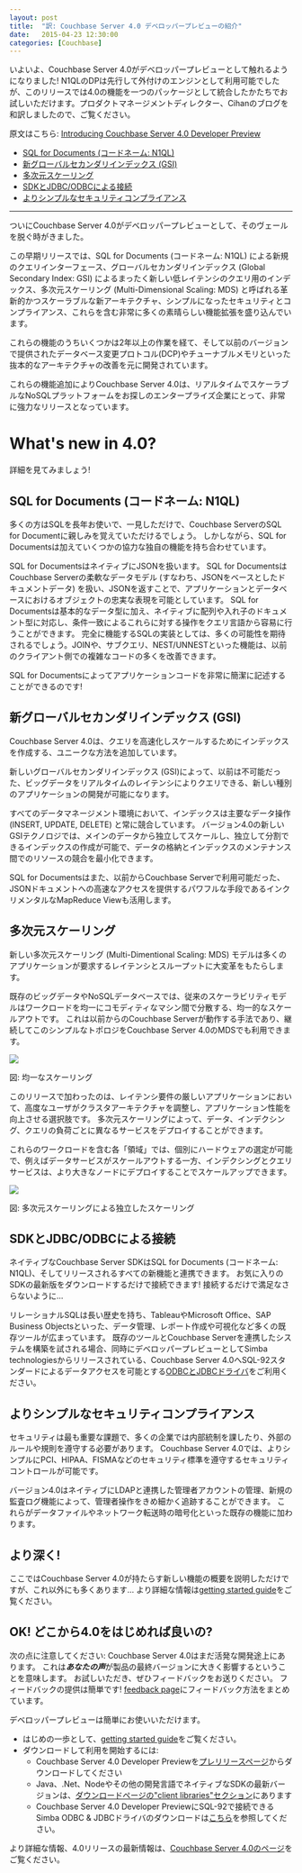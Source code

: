 ```yaml
---
layout: post
title:  "訳: Couchbase Server 4.0 デベロッパープレビューの紹介"
date:   2015-04-23 12:30:00
categories: [Couchbase]
---
```


いよいよ、Couchbase Server 4.0がデベロッパープレビューとして触れるようになりました! N1QLのDPは先行して外付けのエンジンとして利用可能でしたが、このリリースでは4.0の機能を一つのパッケージとして統合したかたちでお試しいただけます。プロダクトマネージメントディレクター、Cihanのブログを和訳しましたので、ご覧ください。

原文はこちら: [Introducing Couchbase Server 4.0 Developer Preview](http://blog.couchbase.com/introducing-developer-preview-for-couchbase-server-4.0)

- [SQL for Documents (コードネーム: N1QL)](#s4d)
- [新グローバルセカンダリインデックス (GSI)](#gsi)
- [多次元スケーリング](#mds)
- [SDKとJDBC/ODBCによる接続](#odbc)
- [よりシンプルなセキュリティコンプライアンス](#security)

---


ついにCouchbase Server 4.0がデベロッパープレビューとして、そのヴェールを脱ぐ時がきました。

この早期リリースでは、SQL for Documents (コードネーム: N1QL) による新規のクエリインターフェース、グローバルセカンダリインデックス (Global Secondary Index: GSI) によるまったく新しい低レイテンシのクエリ用のインデックス、多次元スケーリング (Multi-Dimensional Scaling: MDS) と呼ばれる革新的かつスケーラブルな新アーキテクチャ、シンプルになったセキュリティとコンプライアンス、これらを含む非常に多くの素晴らしい機能拡張を盛り込んでいます。

これらの機能のうちいくつかは2年以上の作業を経て、そして以前のバージョンで提供されたデータベース変更プロトコル(DCP)やチューナブルメモリといった抜本的なアーキテクチャの改善を元に開発されています。

これらの機能追加によりCouchbase Server 4.0は、リアルタイムでスケーラブルなNoSQLプラットフォームをお探しのエンタープライズ企業にとって、非常に強力なリリースとなっています。

# What's new in 4.0?

<!-- close the quote' -->

詳細を見てみましょう!

<a id="s4d"></a>

## SQL for Documents (コードネーム: N1QL)

多くの方はSQLを長年お使いで、一見しただけで、Couchbase ServerのSQL for Documentに親しみを覚えていただけるでしょう。
しかしながら、SQL for Documentsは加えていくつかの協力な独自の機能を持ち合わせています。

SQL for DocumentsはネイティブにJSONを扱います。
SQL for DocumentsはCouchbase Serverの柔軟なデータモデル (すなわち、JSONをベースとしたドキュメントデータ) を扱い、JSONを返すことで、アプリケーションとデータベースにおけるオブジェクトの忠実な表現を可能としています。
SQL for Documentsは基本的なデータ型に加え、ネイティブに配列や入れ子のドキュメント型に対応し、条件一致によるこれらに対する操作をクエリ言語から容易に行うことができます。
完全に機能するSQLの実装としては、多くの可能性を期待されるでしょう。JOINや、サブクエリ、NEST/UNNESTといった機能は、以前のクライアント側での複雑なコードの多くを改善できます。

SQL for Documentsによってアプリケーションコードを非常に簡潔に記述することができるのです!

<a id="gsi"></a>

## 新グローバルセカンダリインデックス (GSI)

Couchbase Server 4.0は、クエリを高速化しスケールするためにインデックスを作成する、ユニークな方法を追加しています。

新しいグローバルセカンダリインデックス (GSI)によって、以前は不可能だった、ビッグデータをリアルタイムのレイテンシによりクエリできる、新しい種別のアプリケーションの開発が可能になります。

すべてのデータマネージメント環境において、インデックスは主要なデータ操作 (INSERT, UPDATE, DELETE) と常に競合しています。
バージョン4.0の新しいGSIテクノロジでは、メインのデータから独立してスケールし、独立して分割できるインデックスの作成が可能で、データの格納とインデックスのメンテナンス間でのリソースの競合を最小化できます。

SQL for Documentsはまた、以前からCouchbase Serverで利用可能だった、JSONドキュメントへの高速なアクセスを提供するパワフルな手段であるインクリメンタルなMapReduce Viewも活用します。

<a id="mds"></a>

## 多次元スケーリング

新しい多次元スケーリング (Multi-Dimentional Scaling: MDS) モデルは多くのアプリケーションが要求するレイテンシとスループットに大変革をもたらします。

既存のビッグデータやNoSQLデータベースでは、従来のスケーラビリティモデルはワークロードを均一にコモディティなマシン間で分散する、均一的なスケールアウトです。
これは以前からのCouchbase Serverが動作する手法であり、継続してこのシンプルなトポロジをCouchbase Server 4.0のMDSでも利用できます。

<img src="http://blog.couchbase.com/binaries/content/gallery/website/blogs/april-2014/developer-preview-4-blog-images/slide11.jpg" />

図: 均一なスケーリング

このリリースで加わったのは、レイテンシ要件の厳しいアプリケーションにおいて、高度なユーザがクラスタアーキテクチャを調整し、アプリケーション性能を向上させる選択肢です。
多次元スケーリングによって、データ、インデクシング、クエリの負荷ごとに異なるサービスをデプロイすることができます。

これらのワークロードを含む各「領域」では、個別にハードウェアの選定が可能で、例えばデータサービスがスケールアウトする一方、インデクシングとクエリサービスは、より大きなノードにデプロイすることでスケールアップできます。

<img src="http://blog.couchbase.com/binaries/content/gallery/website/blogs/april-2014/developer-preview-4-blog-images/slide12.jpg" />

図: 多次元スケーリングによる独立したスケーリング

<a id="odbc"></a>

## SDKとJDBC/ODBCによる接続

ネイティブなCouchbase Server SDKはSQL for Documents (コードネーム: N1QL)、そしてリリースされるすべての新機能と連携できます。
お気に入りのSDKの最新版をダウンロードするだけで接続できます! 接続するだけで満足なさらないように...

リレーショナルSQLは長い歴史を持ち、TableauやMicrosoft Office、SAP Business Objectsといった、データ管理、レポート作成や可視化など多くの既存ツールが広まっています。
既存のツールとCouchbase Serverを連携したシステムを構築を試される場合、同時にデベロッパープレビューとしてSimba technologiesからリリースされている、Couchbase Server 4.0へSQL-92スタンダードによるデータアクセスを可能とする[ODBCとJDBCドライバ](http://simba.com/couchbase/couchbase-odbc-jdbc-connectivity-solutions-developer-previews-now-available)をご利用ください。

<a id="security"></a>

## よりシンプルなセキュリティコンプライアンス

セキュリティは最も重要な課題で、多くの企業では内部統制を課したり、外部のルールや規則を遵守する必要があります。
Couchbase Server 4.0では、よりシンプルにPCI、HIPAA、FISMAなどのセキュリティ標準を遵守するセキュリティコントロールが可能です。

バージョン4.0はネイティブにLDAPと連携した管理者アカウントの管理、新規の監査ログ機能によって、管理者操作をきめ細かく追跡することができます。
これらがデータファイルやネットワーク転送時の暗号化といった既存の機能に加わります。

## より深く!

ここではCouchbase Server 4.0が持たらす新しい機能の概要を説明しただけですが、これ以外にも多くあります...
より詳細な情報は[getting started guide](http://docs.couchbase.com/4.0/intro/index.html)をご覧ください。

## OK! どこから4.0をはじめれば良いの?

次の点に注意してください: Couchbase Server 4.0はまだ活発な開発途上にあります。
これは***あなたの声***が製品の最終バージョンに大きく影響するということを意味します。
お試しいただき、ぜひフィードバックをお送りください。
フィードバックの提供は簡単です! [feedback page](http://docs.couchbase.com/4.0/intro/giving-feedback.html)にフィードバック方法をまとめています。

デベロッパープレビューは簡単にお使いいただけます。

- はじめの一歩として、[getting started guide](http://docs.couchbase.com/4.0/intro/index.html)をご覧ください。
- ダウンロードして利用を開始するには:
  - Couchbase Server 4.0 Developer Previewを[プレリリースページ](http://www.couchbase.com/nosql-databases/downloads#PreRelease)からダウンロードしてください
  - Java、.Net、Nodeやその他の開発言語でネイティブなSDKの最新バージョンは、[ダウンロードページの"client libraries"セクション](http://www.couchbase.com/nosql-databases/downloads)にあります
  - Couchbase Server 4.0 Developer PreviewにSQL-92で接続できるSimba ODBC & JDBCドライバのダウンロードは[こちら](http://simba.com/couchbase/couchbase-odbc-jdbc-connectivity-solutions-developer-previews-now-available)を参照してください。

より詳細な情報、4.0リリースの最新情報は、[Couchbase Server 4.0のページ](http://www.couchbase.com/coming-in-couchbase-server-4-0)をご覧ください。
